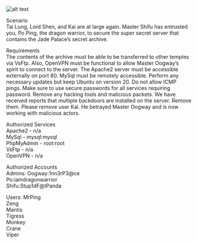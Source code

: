 ![alt text](https://occ-0-465-472.1.nflxso.net/dnm/api/v6/LmEnxtiAuzezXBjYXPuDgfZ4zZQ/AAAABQbVMshSQJtHrYFQHvg-xG_m3T_0kCSaNJ5hReaprvWzLvuHmBIB11iVaoav_2tll4bn-B0G-xp8cxrLzoMRuqcwo2MSuqVKpeRv.png?r=e44)

Scenario  
Tai Lung, Lord Shen, and Kai are at large again. Master Shifu has entrusted you, Po Ping, the dragon warrior, to secure the super secret server that contains the Jade Palace’s secret archive. 

Requirements  
The contents of the archive must be able to be transferred to other temples via VsFtp. Also, OpenVPN must be functional to allow Master Oogway’s spirit to connect to the server. The Apache2 server must be accessible externally on port 80. MySql must be remotely accessible. Perform any necessary updates but keep Ubuntu on version 20. Do not allow ICMP pings. Make sure to use secure passwords for all services requiring password. Remove any hacking tools and malicious packets. We have received reports that multiple backdoors are installed on the server. Remove them. Please remove user Kai. He betrayed Master Oogway and is now working with malicious actors.

Authorized Services  
Apache2 - n/a  
MySql - mysql:mysql  
PhpMyAdmin - root:root  
VsFtp - n/a  
OpenVPN - n/a  

Authorized Accounts  
Admins:
Oogway:1nn3rP3@ce  
Po:iamdragonwarrior  
Shifu:Stup1dF@tPanda  

Users:
MrPing  
Zeng  
Mantis  
Tigress  
Monkey  
Crane  
Viper  
